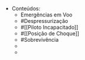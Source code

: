 - Conteúdos:
	- Emergências em Voo
	- #Despressurização
	- #[[Piloto Incapacitado]]
	- #[[Posição de Choque]]
	- #Sobrevivência
	-
	-